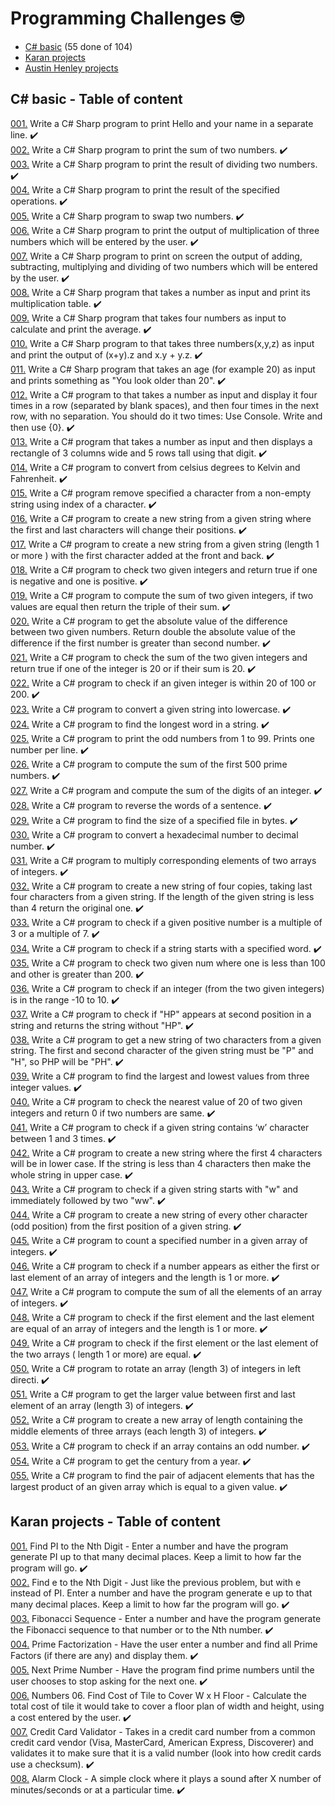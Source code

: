 # Programming Challenges :nerd_face:

* [C# basic](https://www.w3resource.com/csharp-exercises/basic/index.php) (55 done of 104)
* [Karan projects](https://github.com/karan/Projects)
* [Austin Henley projects](https://austinhenley.com/blog/challengingprojects.html)

## C# basic - Table of content
[001.](Challanges/CSharp-basic/001/Proj-001) Write a C# Sharp program to print Hello and your name in a separate line. ✔️
<br>[002.](Challanges/CSharp-basic/002/Proj-002)  Write a C# Sharp program to print the sum of two numbers. ✔️
<br>[003.](Challanges/CSharp-basic/003/Proj-003)  Write a C# Sharp program to print the result of dividing two numbers. ✔️
<br>[004.](Challanges/CSharp-basic/004/Proj-004)  Write a C# Sharp program to print the result of the specified operations. ✔️
<br>[005.](Challanges/CSharp-basic/005/Proj-005)  Write a C# Sharp program to swap two numbers. ✔️
<br>[006.](Challanges/CSharp-basic/006/Proj-006)  Write a C# Sharp program to print the output of multiplication of three numbers which will be entered by the user. ✔️
<br>[007.](Challanges/CSharp-basic/007/Proj-007)  Write a C# Sharp program to print on screen the output of adding, subtracting, multiplying and dividing of two numbers which will be entered by the user. ✔️
<br>[008.](Challanges/CSharp-basic/008/Proj-008)  Write a C# Sharp program that takes a number as input and print its multiplication table. ✔️
<br>[009.](Challanges/CSharp-basic/009/Proj-009)  Write a C# Sharp program that takes four numbers as input to calculate and print the average. ✔️
<br>[010.](Challanges/CSharp-basic/010/Proj-010)  Write a C# Sharp program to that takes three numbers(x,y,z) as input and print the output of (x+y).z and x.y + y.z. ✔️
<br>[011.](Challanges/CSharp-basic/011/Proj-011)  Write a C# Sharp program that takes an age (for example 20) as input and prints something as "You look older than 20". ✔️
<br>[012.](Challanges/CSharp-basic/012/Proj-012)  Write a C# program to that takes a number as input and display it four times in a row (separated by blank spaces), and then four times in the next row, with no separation. You should do it two times: Use Console. Write and then use {0}. ✔️
<br>[013.](Challanges/CSharp-basic/013/Proj-013)  Write a C# program that takes a number as input and then displays a rectangle of 3 columns wide and 5 rows tall using that digit. ✔️
<br>[014.](Challanges/CSharp-basic/014/Proj-014)  Write a C# program to convert from celsius degrees to Kelvin and Fahrenheit. ✔️
<br>[015.](Challanges/CSharp-basic/015/Proj-015)  Write a C# program remove specified a character from a non-empty string using index of a character. ✔️
<br>[016.](Challanges/CSharp-basic/016/Proj-016)  Write a C# program to create a new string from a given string where the first and last characters will change their positions. ✔️
<br>[017.](Challanges/CSharp-basic/017/Proj-017)  Write a C# program to create a new string from a given string (length 1 or more ) with the first character added at the front and back. ✔️
<br>[018.](Challanges/CSharp-basic/018/Proj-018)  Write a C# program to check two given integers and return true if one is negative and one is positive. ✔️
<br>[019.](Challanges/CSharp-basic/019/Proj-019)  Write a C# program to compute the sum of two given integers, if two values are equal then return the triple of their sum. ✔️
<br>[020.](Challanges/CSharp-basic/020/Proj-020)   Write a C# program to get the absolute value of the difference between two given numbers. Return double the absolute value of the difference if the first number is greater than second number. ✔️
<br>[021.](Challanges/CSharp-basic/021/Proj-021)   Write a C# program to check the sum of the two given integers and return true if one of the integer is 20 or if their sum is 20. ✔️
<br>[022.](Challanges/CSharp-basic/022/Proj-022)   Write a C# program to check if an given integer is within 20 of 100 or 200. ✔️
<br>[023.](Challanges/CSharp-basic/023/Proj-023)   Write a C# program to convert a given string into lowercase. ✔️
<br>[024.](Challanges/CSharp-basic/024/Proj-024)   Write a C# program to find the longest word in a string. ✔️
<br>[025.](Challanges/CSharp-basic/025/Proj-025)   Write a C# program to print the odd numbers from 1 to 99. Prints one number per line. ✔️
<br>[026.](Challanges/CSharp-basic/026/Proj-026)   Write a C# program to compute the sum of the first 500 prime numbers. ✔️
<br>[027.](Challanges/CSharp-basic/027/Proj-027)   Write a C# program and compute the sum of the digits of an integer. ✔️
<br>[028.](Challanges/CSharp-basic/028/Proj-028)   Write a C# program to reverse the words of a sentence. ✔️
<br>[029.](Challanges/CSharp-basic/029/Proj-029)   Write a C# program to find the size of a specified file in bytes. ✔️
<br>[030.](Challanges/CSharp-basic/030/Proj-030)   Write a C# program to convert a hexadecimal number to decimal number. ✔️
<br>[031.](Challanges/CSharp-basic/031/Proj-031)   Write a C# program to multiply corresponding elements of two arrays of integers. ✔️
<br>[032.](Challanges/CSharp-basic/032/Proj-032)   Write a C# program to create a new string of four copies, taking last four characters from a given string. If the length of the given string is less than 4 return the original one. ✔️
<br>[033.](Challanges/CSharp-basic/033/Proj-033)   Write a C# program to check if a given positive number is a multiple of 3 or a multiple of 7. ✔️
<br>[034.](Challanges/CSharp-basic/034/Proj-034)   Write a C# program to check if a string starts with a specified word. ✔️
<br>[035.](Challanges/CSharp-basic/035/Proj-035)   Write a C# program to check two given num where one is less than 100 and other is greater than 200. ✔️
<br>[036.](Challanges/CSharp-basic/036/Proj-036)   Write a C# program to check if an integer (from the two given integers) is in the range -10 to 10. ✔️
<br>[037.](Challanges/CSharp-basic/037/Proj-037)   Write a C# program to check if "HP" appears at second position in a string and returns the string without "HP". ✔️
<br>[038.](Challanges/CSharp-basic/038/Proj-038)   Write a C# program to get a new string of two characters from a given string. The first and second character of the given string must be "P" and "H", so PHP will be "PH". ✔️
<br>[039.](Challanges/CSharp-basic/039/Proj-039)   Write a C# program to find the largest and lowest values from three integer values. ✔️
<br>[040.](Challanges/CSharp-basic/040/Proj-040)   Write a C# program to check the nearest value of 20 of two given integers and return 0 if two numbers are same. ✔️
<br>[041.](Challanges/CSharp-basic/041/Proj-041)   Write a C# program to check if a given string contains ‘w’ character between 1 and 3 times. ✔️
<br>[042.](Challanges/CSharp-basic/042/Proj-042)   Write a C# program to create a new string where the first 4 characters will be in lower case. If the string is less than 4 characters then make the whole string in upper case. ✔️
<br>[043.](Challanges/CSharp-basic/043/Proj-043)   Write a C# program to check if a given string starts with "w" and immediately followed by two "ww". ✔️
<br>[044.](Challanges/CSharp-basic/044/Proj-044)   Write a C# program to create a new string of every other character (odd position) from the first position of a given string. ✔️
<br>[045.](Challanges/CSharp-basic/045/Proj-045)   Write a C# program to count a specified number in a given array of integers. ✔️
<br>[046.](Challanges/CSharp-basic/046/Proj-046)   Write a C# program to check if a number appears as either the first or last element of an array of integers and the length is 1 or more. ✔️
<br>[047.](Challanges/CSharp-basic/047/Proj-047)   Write a C# program to compute the sum of all the elements of an array of integers. ✔️
<br>[048.](Challanges/CSharp-basic/048/Proj-048)   Write a C# program to check if the first element and the last element are equal of an array of integers and the length is 1 or more. ✔️
<br>[049.](Challanges/CSharp-basic/049/Proj-049)   Write a C# program to check if the first element or the last element of the two arrays ( length 1 or more) are equal. ✔️
<br>[050.](Challanges/CSharp-basic/050/Proj-050)   Write a C# program to rotate an array (length 3) of integers in left directi. ✔️
<br>[051.](Challanges/CSharp-basic/051/Proj-051)   Write a C# program to get the larger value between first and last element of an array (length 3) of integers. ✔️
<br>[052.](Challanges/CSharp-basic/052/Proj-052)   Write a C# program to create a new array of length containing the middle elements of three arrays (each length 3) of integers. ✔️
<br>[053.](Challanges/CSharp-basic/053/Proj-053)   Write a C# program to check if an array contains an odd number. ✔️
<br>[054.](Challanges/CSharp-basic/054/Proj-054)   Write a C# program to get the century from a year. ✔️
<br>[055.](Challanges/CSharp-basic/055/Proj-055)   Write a C# program to find the pair of adjacent elements that has the largest product of an given array which is equal to a given value. ✔️

## Karan projects - Table of content
[001.](Challanges/Karan/Proj-001)   Find PI to the Nth Digit - Enter a number and have the program generate PI up to that many decimal places. Keep a limit to how far the program will go. ✔️
<br>[002.](Challanges/Karan/Proj-002)   Find e to the Nth Digit - Just like the previous problem, but with e instead of PI. Enter a number and have the program generate e up to that many decimal places. Keep a limit to how far the program will go. ✔️
<br>[003.](Challanges/Karan/Proj-003)   Fibonacci Sequence - Enter a number and have the program generate the Fibonacci sequence to that number or to the Nth number. ✔️
<br>[004.](Challanges/Karan/Proj-004)   Prime Factorization - Have the user enter a number and find all Prime Factors (if there are any) and display them. ✔️
<br>[005.](Challanges/Karan/Proj-005)   Next Prime Number - Have the program find prime numbers until the user chooses to stop asking for the next one. ✔️
<br>[006.](Challanges/Karan/Proj-006)   Numbers 06. Find Cost of Tile to Cover W x H Floor - Calculate the total cost of tile it would take to cover a floor plan of width and height, using a cost entered by the user. ✔️
<br>[007.](Challanges/Karan/Proj-007)   Credit Card Validator - Takes in a credit card number from a common credit card vendor (Visa, MasterCard, American Express, Discoverer) and validates it to make sure that it is a valid number (look into how credit cards use a checksum). ✔️
<br>[008.](Challanges/Karan/Proj-008)   Alarm Clock - A simple clock where it plays a sound after X number of minutes/seconds or at a particular time. ✔️
